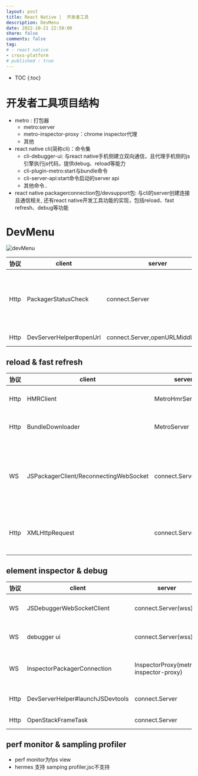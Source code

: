 ```yaml
---
layout: post
title: React Native |  开发者工具
description: DevMenu
date: 2022-10-21 22:50:00
share: false
comments: false
tag:
# - react native
- cross-platform
# published : true 
---
```

* TOC
{:toc}


# 开发者工具项目结构

- metro : 打包器
    - metro:server
    - metro-inspector-proxy：chrome inspector代理
    - 其他
- react native cli(简称cli)：命令集
    - cli-debugger-ui: 与react native手机侧建立双向通信，且代理手机侧的js引擎执行js代码，提供debug、reload等能力
    - cli-plugin-metro:start与bundle命令
    - cli-server-api:start命令启动的server api
    - 其他命令..
- react native packagerconnection包/devsupport包: 与cli的server创建连接且通信相关, 还有react native开发工具功能的实现，包括reload、fast refresh、debug等功能

# DevMenu

![devMenu][1]


协议|client|server|url to processor|desc
|--|--|--|--|--
Http|PackagerStatusCheck|connect.Server|http://%s/status to statusPageMiddleware | react native start的服务状态有三种running 、not_running 、unrecognized
Http|DevServerHelper#openUrl|connect.Server,openURLMiddleware|http://%s/open-url to openURLMiddleware|浏览器打开url



## reload & fast refresh

协议|client|server|url |desc
|--|--|--|--|--
Http|HMRClient|MetroHmrServer|${serverScheme}://${serverHost}/hot|fast refresh功能
Http|BundleDownloader|MetroServer|http://%s/%s.%s?platform=android&dev=%s&minify=%s&app=%s&modulesOnly=%s&runModule=%s%s|全量包与分包下载功能
WS|JSPackagerClient/ReconnectingWebSocket|connect.Server(wss)|ws://%s/message?device=%s&app=%s&clientid=%s|cli server发送reload指令(显示devMenu dialog指令)等指令到手机
Http|XMLHttpRequest|connect.Server(wss)|${window.location.origin}/reload|debugger ui发送reload指令到cli server


## element inspector & debug

协议|client|server|url to processor |desc
|--|--|--|--|--
WS|JSDebuggerWebSocketClient|connect.Server(wss)|ws://%s/debugger-proxy?role=client to ({data}) => send(debuggerSocket, data)|手机JSDebuggerWebSocketClient与debugger ui通信，通过中间HttpService搭线
WS|debugger ui|connect.Server(wss)|ws://%s/debugger-proxy?role=debugger&name=Chrome to ({data}) => send(clientSocket, data)|debugger ui 与手机JSDebuggerWebSocketClient通信，通过中间HttpService搭线
WS|InspectorPackagerConnection|InspectorProxy(metro-inspector-proxy)|http://%s/inspector/device?name=%s&app=%s|inspector代理用来打开与通信chrome的devtools，打开url为devtools://devtools/bundled/js_app.html?experiments=true&v8only=true&ws
Http|DevServerHelper#launchJSDevtools|connect.Server|http://%s/launch-js-devtools to launchDevTools|打开debugger ui页面，debugger ui的地址http://${hostname}:${port}/debugger-ui${args}
Http|OpenStackFrameTask|connect.Server|http://%s/open-stack-frame to openStackFrameInEditorMiddleware|在ide中打开redbox 报错堆栈指定的文件



## perf monitor & sampling profiler
- perf monitor为fps view
- hermes 支持 samping profiler,jsc不支持


[1]:{{site.baseurl}}/asset/cross-platform/devMenu.png

